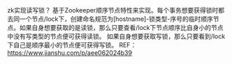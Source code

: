 zk实现读写锁？
基于Zookeeper顺序节点特性来实现。每个事务想要获得锁时都去同一个节点/lock下，创建命名规范为[hostname]-锁类型-序号的临时顺序节点。如果自身想要获取的是读锁，那么只要查看/lock下节点顺序比自身小的节点中没有写类型的节点便可获得读锁。
如果自身想要获取写锁，那么只要看到/lock下自己是顺序最小的节点便可获得写锁。
REF：https://www.jianshu.com/p/aee062024b39